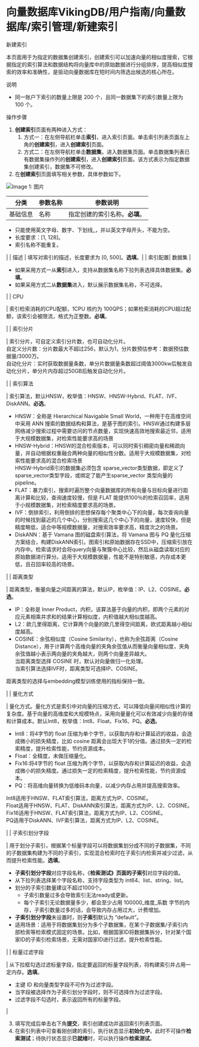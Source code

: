 # 向量数据库VikingDB/用户指南/向量数据库/索引管理/新建索引

新建索引

本页面用于为指定的数据集创建索引，创建索引可以加速向量的相似度搜索，它根据指定的索引算法和数据结构将向量库中的原始数据进行分组排序，提高相似度搜索的效率和准确性，是驱动向量数据库在短时间内筛选出候选的核心所在。

说明

*   同一账户下索引的数量上限是 200 个，且同一数据集下的索引数量上限为 100 个。

操作步骤

1.  **创建索引**页面有两种进入方式：
    1.  方式一：在左侧导航栏单击**索引**，进入索引页面。单击索引列表页面左上角的**创建索引**，进入**创建索引**页面。
    2.  方式二：在左侧导航栏单击**数据集**，进入数据集页面。单击数据集列表已有数据集操作列的**创建索引**，进入**创建索引**页面。该方式表示为指定数据集创建索引，数据集不可修改。
2.  在**创建索引**页面填写相关参数，具体参数如下。

![Image 1: 图片](https://p9-arcosite.byteimg.com/tos-cn-i-goo7wpa0wc/84169c2a3a5f44afa626b1eba263a8c8~tplv-goo7wpa0wc-image.image)


| **分类** | **参数名称** | **参数说明**|
| --- | --- | --- |
| 基础信息 | 名称 | 指定创建的索引名称。**必填**。

*   只能使用英文字母、数字、下划线\_，并以英文字母开头，不能为空。
*   长度要求：\[1, 128\]。
*   索引名称不能重复。

 |
| 描述 | 填写对索引的描述，长度要求为 \[0, 500\]。**选填**。|
| 索引配置| 数据集 | 

*   如果采用方式一从**索引**进入，支持从数据集名称下拉列表选择具体数据集。**必填**。
*   如果采用方式二从**数据集**进入，默认展示数据集名称，不可选择。

 |
| CPU

 | 索引检索消耗的CPU配额，1CPU 核约为 100QPS；如果检索消耗的CPU超过配额，该索引会被限流，格式为正整数。**必填**。

 |
| 索引分片

 | 索引分片，可自定义索引分片数，也可自动化分片。  
自定义分片数：分片数最大不超过256，默认为1，分片数预估参考：数据预估数据量/3000万。  
自动化分片：实时获取数据量条数，单分片数据量条数超过阈值3000kw后触发自动化分片，单分片内存超过50GB后触发自动化分片。

 |
| 索引算法

 | 索引算法，默认HNSW，枚举值：HNSW、HNSW-Hybrid、FLAT、IVF、DiskANN。**必选**。

*   HNSW：全称是 Hierarchical Navigable Small World，一种用于在高维空间中采用 ANN 搜索的数据结构和算法，是基于图的索引。HNSW通过构建多层网络减少搜索过程中需要访问的节点数量，实现快速高效地搜索最近邻，适用于大规模数据集，对检索性能要求高的场景
*   HNSW-Hybrid：HNSW的混合检索版本，可以同时索引稠密向量和稀疏向量，并自动根据权重融合两种向量的相似性分数。适用于大规模数据集，对检索性能要求高的混合检索场景  
    HNSW-Hybrid索引的数据集必须包含 sparse\_vector类型数据，即定义了 sparse\_vector类型字段，或绑定了能产生sparse\_vector 类型向量的 pipeline。
*   FLAT：暴力索引，搜索时遍历整个向量数据库的所有向量与目标向量进行距离计算和比较，查询速度较慢，但是 FLAT 能提供100％的检索召回率，适用于小规模数据集，对检索精度要求高的场景。
*   IVF：倒排索引，利用倒排的思想保存每个聚类中心下的向量，每次查询向量的时候找到最近的几个中心，分别搜索这几个中心下的向量，速度较快，但是精度略低，适合中等规模数据量，对搜索效率要求高，精度次之的场景。
*   DiskANN：基于 Vamana 图的磁盘索引算法，将 Vamana 图与 PQ 量化压缩方案结合，构建DiskANN索引。图索引和原始数据存在SSD中，压缩索引放在内存中。检索请求时会将query向量与聚簇中心比较，然后从磁盘读取对应的原始数据进行算分。适用于大规模数据量，性能不是特别敏感，内存成本更低，且召回率较高的场景。

 |
| 距离类型

 | 距离类型，衡量向量之间距离的算法，默认IP，枚举值：IP、L2、COSINE。**必选**。

*   IP：全称是 Inner Product，内积，该算法基于向量的内积，即两个元素的对应元素相乘并求和的结果计算相似度，内积值越大相似度越高。
*   L2：欧几里得距离，它计算两个向量的欧几里得空间距离，欧式距离越小相似度越高。
*   COSINE：余弦相似度（Cosine Similarity），也称为余弦距离（Cosine Distance），用于计算两个高维向量的夹角余弦值从而衡量向量相似度，夹角余弦值越小表示两向量的夹角越大，则两个向量差异越大。  
    当距离类型选择 COSINE 时，默认对向量做归一化处理。  
    当索引算法选择IVF时，距离类型可选择IP、COSINE。

距离类型的选择与embedding模型训练使用的指标保持一致。

 |
| 量化方式

 | 量化方式。量化方式是索引中对向量的压缩方式，可以降低向量间相似性计算的复杂度。基于向量的高维度和大规模特点，采用向量量化可以有效减少向量的存储和计算成本。默认Int8，枚举值：Int8、Float、Fix16、PQ。**必选**。

*   Int8：将4字节的 float 压缩为单个字节，以获取内存和计算延迟的收益，会造成微小的损失精度，比如 cosine 距离会出现大于1的分值。通过损失一定的检索精度，提升检索性能，节约资源成本。
*   Float：全精度，未做压缩量化。
*   Fix16:将4字节的 float 压缩为两个字节，以获取内存和计算延迟的收益，会造成微小的损失精度。通过损失一定的检索精度，提升检索性能，节约资源成本。
*   PQ：将高维向量转换为低维码本向量，以减少内存占用并提高搜索效率。

Int8适用于HNSW、FLAT索引算法，距离方式为IP、COSINE。  
Float适用于HNSW、FLAT、DiskANN索引算法，距离方式为IP、L2、COSINE。  
Fix16适用于HNSW、FLAT索引算法，距离方式为IP、L2、COSINE。  
PQ适用于DiskANN、IVF索引算法，距离方式为IP、L2、COSINE。

 |
| 子索引划分字段

 | 用于划分子索引，根据某个标量字段可以将数据集划分成不同的子数据集，不同的子数据集构建为不同的子索引，实现混合检索时在子索引内检索并减少过滤，从而提升检索性能。**选填**。

*   **子索引划分字段**对应字段名称，《**检索测试》**页面的**子索引**对应字段的值。
*   从下拉列表选择某个字段名称，支持字段类型为 int64、list、string、list。
*   划分的子索引数量建议不超过1000个。
    *   子索引数量过多会导致索引无法ready或更新。
    *   每个子索引无论数据量多少，都会至少占用 100000_维度_系数 字节的内存，子索引数量过多的话，会导致内存占用过大，计费增加。
*   **子索引划分字段**未设置时，则**子索引**默认为 “default”。
*   适用场景：适用于将数据集划分为多个子数据集，在某个子数据集/子索引内部检索等检索模式固定的场景。比如，根据国家ID将数据集拆分，针对某个国家ID的子索引检索场景，无需对国家ID进行过滤，提升检索性能。

 |
| 标量过滤字段

 | 从下拉框勾选过滤标量字段，指定要返回的标量字段列表，将构建索引并占用一定内存。**选填**。

*   主键 ID 和向量类型字段不可作为过滤字段。
*   当字段被选择作为子索引划分字段时，则不可选择作为过滤字段。
*   过滤字段不勾选时，表示返回所有的标量字段。

 |

3.  填写完成后单击右下角**提交**，索引创建成功并返回索引列表页面。
4.  在索引列表中可查看刚创建的索引，执行状态显示**初始化中**，此时不可操作**检索测试**；待执行状态显示**已就绪**时，可以执行操作**检索测试**。